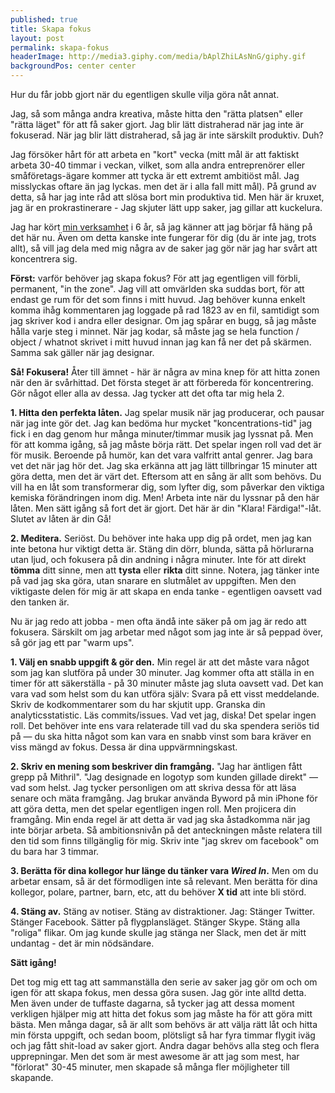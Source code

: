 ```yaml
--- 
published: true
title: Skapa fokus
layout: post
permalink: skapa-fokus
headerImage: http://media3.giphy.com/media/bAplZhiLAsNnG/giphy.gif
backgroundPos: center center
---
```



<p class="lead">Hur du får jobb gjort när du egentligen skulle vilja göra nåt annat.</p>

Jag, så som många andra kreativa, måste hitta den "rätta platsen" eller "rätta läget" för att få saker gjort. Jag blir lätt distraherad när jag inte är fokuserad. När jag blir lätt distraherad, så jag är inte särskilt produktiv. Duh?

Jag försöker hårt för att arbeta en "kort" vecka (mitt mål är att faktiskt arbeta 30-40 timmar i veckan, vilket, som alla andra entreprenörer eller småföretags-ägare kommer att tycka är ett extremt ambitiöst mål. Jag misslyckas oftare än jag lyckas. men det är i alla fall mitt mål). På grund av detta, så har jag inte råd att slösa bort min produktiva tid. Men här är kruxet, jag är en prokrastinerare - Jag skjuter lätt upp saker, jag gillar att kuckelura.

Jag har kört [min verksamhet](http://wiredin.se) i 6 år, så jag känner att jag börjar få häng på det här nu. Även om detta kanske inte fungerar för dig (du är inte jag, trots allt), så vill jag dela med mig några av de saker jag gör när jag har svårt att koncentrera sig.

__Först:__ varför behöver jag skapa fokus? För att jag egentligen vill förbli, permanent, "in the zone". Jag vill att omvärlden ska suddas bort, för att endast ge rum för det som finns i mitt huvud. Jag behöver kunna enkelt komma ihåg kommentaren jag loggade på rad 1823 av en fil, samtidigt som jag skriver kod i andra eller designar. Om jag spårar en bugg, så jag måste hålla varje steg i minnet. När jag kodar, så måste jag se hela function / object / whatnot skrivet i mitt huvud innan jag kan få ner det på skärmen. Samma sak gäller när jag designar.

**Så! Fokusera!** Åter till ämnet - här är några av mina knep för att hitta zonen när den är svårhittad. Det första steget är att förbereda för koncentrering. Gör något eller alla av dessa. Jag tycker att det ofta tar mig hela 2.

**1. Hitta den perfekta låten.** Jag spelar musik när jag producerar, och pausar när jag inte gör det. Jag kan bedöma hur mycket "koncentrations-tid" jag fick i en dag genom hur många minuter/timmar musik jag lyssnat på. Men för att komma igång, så jag måste börja rätt. Det spelar ingen roll vad det är för musik. Beroende på humör, kan det vara valfritt antal genrer. Jag bara vet det när jag hör det. Jag ska erkänna att jag lätt tillbringar 15 minuter att göra detta, men det är värt det. Eftersom att en sång är allt som behövs. Du vill ha en låt som transformerar dig, som lyfter dig, som påverkar den viktiga kemiska förändringen inom dig. Men! Arbeta inte när du lyssnar på den här låten. Men sätt igång så fort det är gjort. Det här är din "Klara! Färdiga!"-låt. Slutet av låten är din Gå!

**2. Meditera.** Seriöst. Du behöver inte haka upp dig på ordet, men jag kan inte betona hur viktigt detta är. Stäng din dörr, blunda, sätta på hörlurarna utan ljud, och fokusera på din andning i några minuter. Inte för att direkt __tömma__ ditt sinne, men att __tysta__ eller __rikta__ ditt sinne. Notera, jag tänker inte på vad jag ska göra, utan snarare en slutmålet av uppgiften. Men den viktigaste delen för mig är att skapa en enda tanke - egentligen oavsett vad den tanken är.

Nu är jag redo att jobba - men ofta ändå inte säker på om jag är redo att fokusera. Särskilt om jag arbetar med något som jag inte är så peppad över, så gör jag ett par "warm ups".

**1. Välj en snabb uppgift & gör den.** Min regel är att det måste vara något som jag kan slutföra på under 30 minuter. Jag kommer ofta att ställa in en timer för att säkerställa - på 30 minuter måste jag sluta oavsett vad. Det kan vara vad som helst som du kan utföra själv: Svara på ett visst meddelande. Skriv de kodkommentarer som du har skjutit upp. Granska din analyticsstatistic. Läs commits/issues. Vad vet jag, diska! Det spelar ingen roll. Det behöver inte ens vara relaterade till vad du ska spendera seriös tid på — du ska hitta något som kan vara en snabb vinst som bara kräver en viss mängd av fokus. Dessa är dina uppvärmningskast.

**2. Skriv en mening som beskriver din framgång.** "Jag har äntligen fått grepp på Mithril". "Jag designade en logotyp som kunden gillade direkt" — vad som helst. Jag tycker personligen om att skriva dessa för att läsa senare och mäta framgång. Jag brukar använda Byword på min iPhone för att göra detta, men det spelar egentligen ingen roll. Men projicera din framgång. Min enda regel är att detta är vad jag ska åstadkomma när jag inte börjar arbeta. Så ambitionsnivån på det anteckningen måste relatera till den tid som finns tillgänglig för mig. Skriv inte "jag skrev om facebook" om du bara har 3 timmar.

**3. Berätta för dina kollegor hur länge du tänker vara _Wired In_.** Men om du arbetar ensam, så är det förmodligen inte så relevant. Men berätta för dina kollegor, polare, partner, barn, etc, att du behöver __X tid__ att inte bli störd.

**4. Stäng av.** Stäng av notiser. Stäng av distraktioner. Jag: Stänger Twitter. Stänger Facebook. Sätter på flygplansläget. Stänger Skype. Stäng alla "roliga" flikar. Om jag kunde skulle jag stänga ner Slack, men det är mitt undantag - det är min nödsändare.

<p class="lead"><strong>Sätt igång!</strong></p>

Det tog mig ett tag att sammanställa den serie av saker jag gör om och om igen för att skapa fokus, men dessa göra susen. Jag gör inte alltd detta. Men även under de tuffaste dagarna, så tycker jag att dessa moment verkligen hjälper mig att hitta det fokus som jag måste ha för att göra mitt bästa. Men många dagar, så är allt som behövs är att välja rätt låt och hitta min första uppgift, och sedan boom, plötsligt så har fyra timmar flygit iväg och jag fått shit-load av saker gjort. Andra dagar behövs alla steg och flera upprepningar. Men det som är mest awesome är att jag som mest, har "förlorat" 30-45 minuter, men skapade så många fler möjligheter till skapande.

